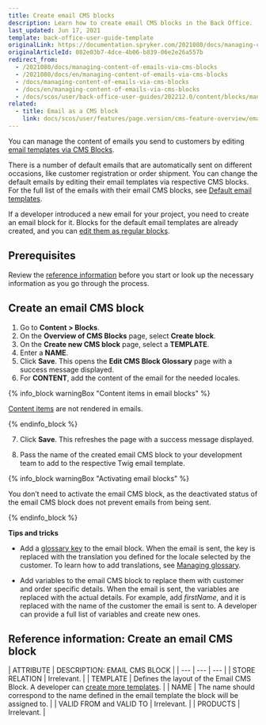 ```yaml
---
title: Create email CMS blocks
description: Learn how to create email CMS blocks in the Back Office.
last_updated: Jun 17, 2021
template: back-office-user-guide-template
originalLink: https://documentation.spryker.com/2021080/docs/managing-content-of-emails-via-cms-blocks
originalArticleId: 082e03b7-4dce-4b06-b839-06e2e26a557b
redirect_from:
  - /2021080/docs/managing-content-of-emails-via-cms-blocks
  - /2021080/docs/en/managing-content-of-emails-via-cms-blocks
  - /docs/managing-content-of-emails-via-cms-blocks
  - /docs/en/managing-content-of-emails-via-cms-blocks
  - /docs/scos/user/back-office-user-guides/202212.0/content/blocks/managing-content-of-emails-via-cms-blocks.html
related:
  - title: Email as a CMS block
    link: docs/scos/user/features/page.version/cms-feature-overview/email-as-a-cms-block-overview.html
---
```


You can manage the content of emails you send to customers by editing [email templates via CMS Blocks](/docs/pbc/all/content-management-system/{{page.version}}/base-shop/cms-feature-overview/email-as-a-cms-block-overview.html).

There is a number of default emails that are automatically sent on different occasions, like customer registration or order shipment. You can change the default emails by editing their email templates via respective CMS blocks. For the full list of the emails with their email CMS blocks, see [Default email templates](/docs/pbc/all/content-management-system/{{page.version}}/base-shop/cms-feature-overview/email-as-a-cms-block-overview.html).

If a developer introduced a new email for your project, you need to create an email block for it. Blocks for the default email templates are already created, and you can [edit them as regular blocks](/docs/pbc/all/content-management-system/{{page.version}}/base-shop/manage-in-the-back-office/blocks/edit-cms-blocks.html).

## Prerequisites

Review the [reference information](#reference-information-create-an-email-cms-block) before you start or look up the necessary information as you go through the process.

## Create an email CMS block

1. Go to **Content&nbsp;<span aria-label="and then">></span> Blocks**.
2. On the **Overview of CMS Blocks** page, select **Create block**.
3. On the **Create new CMS block** page, select a **TEMPLATE**.
4. Enter a **NAME**.
5. Click **Save**.
    This opens the **Edit CMS Block Glossary** page with a success message displayed.
6. For **CONTENT**, add the content of the email for the needed locales.

{% info_block warningBox "Content items in email blocks" %}

[Content items](/docs/pbc/all/content-management-system/{{page.version}}/base-shop/navigation-feature-overview.html) are not rendered in emails.

{% endinfo_block %}

7. Click **Save**.
    This refreshes the page with a success message displayed.

8. Pass the name of the created email CMS block to your development team to add to the respective Twig email template.

{% info_block warningBox "Activating email blocks" %}

You don’t need to activate the email CMS block, as the deactivated status of the email CMS block does not prevent emails from being sent.

{% endinfo_block %}

**Tips and tricks**

* Add a [glossary key](/docs/pbc/all/miscellaneous/{{page.version}}/manage-in-the-back-office/add-translations.html) to the email block. When the email is sent, the key is replaced with the translation you defined for the locale selected by the customer. To learn how to add translations, see [Managing glossary](/docs/pbc/all/miscellaneous/{{page.version}}/manage-in-the-back-office/add-translations.html).

* Add variables to the email CMS block to replace them with customer and order specific details. When the email is sent, the variables are replaced with the actual details. For example, add *firstName*, and it is replaced with the name of the customer the email is sent to. A developer can provide a full list of variables and create new ones.


## Reference information: Create an email CMS block

| ATTRIBUTE  | DESCRIPTION: EMAIL CMS BLOCK |
| --- | --- | --- |
| STORE RELATION | Irrelevant. |
| TEMPLATE | Defines the layout of the Email CMS Block. A developer can [create more templates](/docs/pbc/all/content-management-system/{{page.version}}/base-shop/tutorials-and-howtos/create-cms-templates.html#cms-block-template). |
| NAME | The name should correspond to the name defined in the email template the block will be assigned to. |
| VALID FROM and VALID TO | Irrelevant. |
| PRODUCTS | Irrelevant. |
